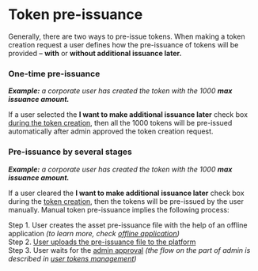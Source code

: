 # Token pre-issuance

Generally, there are two ways to pre-issue tokens.  When making a token creation request a user defines how the pre-issuance of tokens will be provided – **with** or **without additional issuance later.**

### One-time pre-issuance <a id="one-time-pre-issuance"></a>

_**Example:** a corporate user has created the token with the 1000 **max issuance amount.**_

If a user selected the **I want to make additional issuance later** check box [during the token creation](token-creation.md), then all the 1000 tokens will be pre-issued automatically after admin approved the token creation request.

### Pre-issuance by several stages <a id="pre-issuance-by-several-stages"></a>

_**Example:** a corporate user has created the token with the 1000 **max issuance amount.**_

If a user cleared the **I want to make additional issuance later** check box during the [token creation](token-creation.md), then the tokens will be pre-issued by the user manually. Manual token pre-issuance implies the following process:

Step 1. User creates the asset pre-issuance file with the help of an offline application _\(to learn more, check_ [_offline application_](../offline-application/overview.md)_\)_  
Step 2. [User uploads the pre-issuance file to the platform](pre-issuance-file-upload.md)  
Step 3. User waits for the [admin approval](https://cryptofund.software/resources/product-guide/admins/user-issued-tokens-admins/review-the-token-pre-issuance-request/) _\(the flow on the part of admin is described in_ [_user tokens management_](../../admins/user-issued-tokens-management/)_\)_

